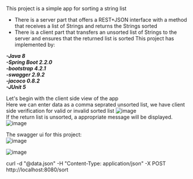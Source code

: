 This project is a simple app for sorting a string list
- There is a server part that offers a REST+JSON interface with a method that receives a list of Strings and returns the Strings sorted
- There is a client part that transfers an unsorted list of Strings to the server and ensures that the returned list is sorted
This project has implemented by:

***-Java 8***\
***-Spring Boot 2.2.0***\
***-bootstrap 4.2.1***\
***-swagger 2.9.2***\
***-jacoco 0.8.2***\
***-JUnit 5***

Let's begin with the client side view of the app\
Here we can enter data as a comma seprated unsorted list, we have client side verification for valid or invalid sorted list
![image](https://drive.google.com/uc?export=view&id=14Z6JSZg3OJ6xxcUYsmmqjk4Rn3xMXMhH)
\
If the return list is unsorted, a appropriate message will be displayed.
\
 ![image](https://drive.google.com/uc?export=view&id=1GkldIYnAI8qZ2OZcNRWy0s3dT0ZlcnT5)
 

The swagger ui for this project:\
![image](https://drive.google.com/uc?export=view&id=1KHn-8lD35K3JDC-__9A6L3rPZwe9NiaJ)
  
![image](https://drive.google.com/uc?export=view&id=1drx1VBen9ft40PiIzZfaPBI9NS9FpiJl)
 





curl -d "@data.json"  -H "Content-Type: application/json"  -X POST http://localhost:8080/sort

